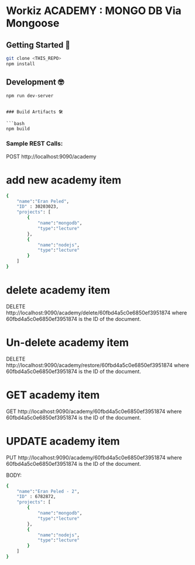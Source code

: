 # Workiz ACADEMY : MONGO DB Via Mongoose

## Getting Started 🚀

```bash
git clone <THIS_REPO>
npm install
```

## Development 🤓

```bash
npm run dev-server
```

```

### Build Artifacts 🛠

```bash
npm build
```

### Sample REST Calls:

POST http://localhost:9090/academy

# add new academy item
```bash
{
    "name":"Eran Peled",
    "ID" : 30203023,
    "projects": [
        {
            "name":"mongodb",
            "type":"lecture"
        },
        {
            "name":"nodejs",
            "type":"lecture"
        }
    ]
}
```

# delete academy item
DELETE http://localhost:9090/academy/delete/60fbd4a5c0e6850ef3951874
where 60fbd4a5c0e6850ef3951874 is the ID of the document.

# Un-delete academy item
DELETE http://localhost:9090/academy/restore/60fbd4a5c0e6850ef3951874
where 60fbd4a5c0e6850ef3951874 is the ID of the document.

# GET academy item
GET http://localhost:9090/academy/60fbd4a5c0e6850ef3951874
where 60fbd4a5c0e6850ef3951874 is the ID of the document.

# UPDATE academy item
PUT http://localhost:9090/academy/60fbd4a5c0e6850ef3951874
where 60fbd4a5c0e6850ef3951874 is the ID of the document.

BODY: 

```bash
{
    "name":"Eran Peled - 2",
    "ID" : 6782872,
    "projects": [
        {
            "name":"mongodb",
            "type":"lecture"
        },
        {
            "name":"nodejs",
            "type":"lecture"
        }
    ]
}
```
